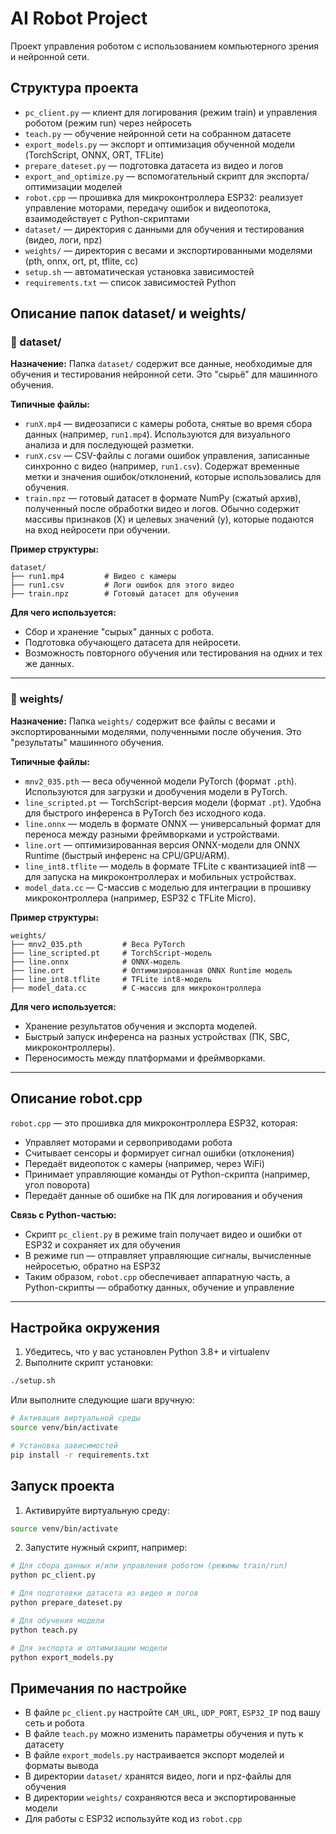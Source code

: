 # AI Robot Project

Проект управления роботом с использованием компьютерного зрения и нейронной сети.

## Структура проекта

- `pc_client.py` — клиент для логирования (режим train) и управления роботом (режим run) через нейросеть
- `teach.py` — обучение нейронной сети на собранном датасете
- `export_models.py` — экспорт и оптимизация обученной модели (TorchScript, ONNX, ORT, TFLite)
- `prepare_dateset.py` — подготовка датасета из видео и логов
- `export_and_optimize.py` — вспомогательный скрипт для экспорта/оптимизации моделей
- `robot.cpp` — прошивка для микроконтроллера ESP32: реализует управление моторами, передачу ошибок и видеопотока, взаимодействует с Python-скриптами
- `dataset/` — директория с данными для обучения и тестирования (видео, логи, npz)
- `weights/` — директория с весами и экспортированными моделями (pth, onnx, ort, pt, tflite, cc)
- `setup.sh` — автоматическая установка зависимостей
- `requirements.txt` — список зависимостей Python

## Описание папок dataset/ и weights/

### 📁 dataset/

**Назначение:**
Папка `dataset/` содержит все данные, необходимые для обучения и тестирования нейронной сети. Это "сырьё" для машинного обучения.

**Типичные файлы:**
- `runX.mp4` — видеозаписи с камеры робота, снятые во время сбора данных (например, `run1.mp4`). Используются для визуального анализа и для последующей разметки.
- `runX.csv` — CSV-файлы с логами ошибок управления, записанные синхронно с видео (например, `run1.csv`). Содержат временные метки и значения ошибок/отклонений, которые использовались для обучения.
- `train.npz` — готовый датасет в формате NumPy (сжатый архив), полученный после обработки видео и логов. Обычно содержит массивы признаков (X) и целевых значений (y), которые подаются на вход нейросети при обучении.

**Пример структуры:**
```
dataset/
├── run1.mp4         # Видео с камеры
├── run1.csv         # Логи ошибок для этого видео
├── train.npz        # Готовый датасет для обучения
```

**Для чего используется:**
- Сбор и хранение "сырых" данных с робота.
- Подготовка обучающего датасета для нейросети.
- Возможность повторного обучения или тестирования на одних и тех же данных.

---

### 📁 weights/

**Назначение:**
Папка `weights/` содержит все файлы с весами и экспортированными моделями, полученными после обучения. Это "результаты" машинного обучения.

**Типичные файлы:**
- `mnv2_035.pth` — веса обученной модели PyTorch (формат `.pth`). Используются для загрузки и дообучения модели в PyTorch.
- `line_scripted.pt` — TorchScript-версия модели (формат `.pt`). Удобна для быстрого инференса в PyTorch без исходного кода.
- `line.onnx` — модель в формате ONNX — универсальный формат для переноса между разными фреймворками и устройствами.
- `line.ort` — оптимизированная версия ONNX-модели для ONNX Runtime (быстрый инференс на CPU/GPU/ARM).
- `line_int8.tflite` — модель в формате TFLite с квантизацией int8 — для запуска на микроконтроллерах и мобильных устройствах.
- `model_data.cc` — C-массив с моделью для интеграции в прошивку микроконтроллера (например, ESP32 с TFLite Micro).

**Пример структуры:**
```
weights/
├── mnv2_035.pth         # Веса PyTorch
├── line_scripted.pt     # TorchScript-модель
├── line.onnx            # ONNX-модель
├── line.ort             # Оптимизированная ONNX Runtime модель
├── line_int8.tflite     # TFLite int8-модель
├── model_data.cc        # C-массив для микроконтроллера
```

**Для чего используется:**
- Хранение результатов обучения и экспорта моделей.
- Быстрый запуск инференса на разных устройствах (ПК, SBC, микроконтроллеры).
- Переносимость между платформами и фреймворками.

---

## Описание robot.cpp

`robot.cpp` — это прошивка для микроконтроллера ESP32, которая:
- Управляет моторами и сервоприводами робота
- Считывает сенсоры и формирует сигнал ошибки (отклонения)
- Передаёт видеопоток с камеры (например, через WiFi)
- Принимает управляющие команды от Python-скрипта (например, угол поворота)
- Передаёт данные об ошибке на ПК для логирования и обучения

**Связь с Python-частью:**
- Скрипт `pc_client.py` в режиме train получает видео и ошибки от ESP32 и сохраняет их для обучения
- В режиме run — отправляет управляющие сигналы, вычисленные нейросетью, обратно на ESP32
- Таким образом, `robot.cpp` обеспечивает аппаратную часть, а Python-скрипты — обработку данных, обучение и управление

---

## Настройка окружения

1. Убедитесь, что у вас установлен Python 3.8+ и virtualenv
2. Выполните скрипт установки:

```bash
./setup.sh
```

Или выполните следующие шаги вручную:

```bash
# Активация виртуальной среды
source venv/bin/activate

# Установка зависимостей
pip install -r requirements.txt
```

## Запуск проекта

1. Активируйте виртуальную среду:

```bash
source venv/bin/activate
```

2. Запустите нужный скрипт, например:

```bash
# Для сбора данных и/или управления роботом (режимы train/run)
python pc_client.py

# Для подготовки датасета из видео и логов
python prepare_dateset.py

# Для обучения модели
python teach.py

# Для экспорта и оптимизации модели
python export_models.py
```

## Примечания по настройке

- В файле `pc_client.py` настройте `CAM_URL`, `UDP_PORT`, `ESP32_IP` под вашу сеть и робота
- В файле `teach.py` можно изменить параметры обучения и путь к датасету
- В файле `export_models.py` настраивается экспорт моделей и форматы вывода
- В директории `dataset/` хранятся видео, логи и npz-файлы для обучения
- В директории `weights/` сохраняются веса и экспортированные модели
- Для работы с ESP32 используйте код из `robot.cpp` 